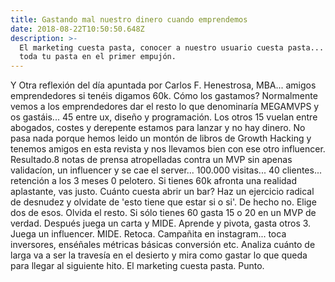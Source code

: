 ```yaml
---
title: Gastando mal nuestro dinero cuando emprendemos
date: 2018-08-22T10:50:50.648Z
description: >-
  El marketing cuesta pasta, conocer a nuestro usuario cuesta pasta... no gastes
  toda tu pasta en el primer empujón.
---
```

Y Otra reflexión del día apuntada por Carlos F. Henestrosa, MBA... amigos emprendedores si tenéis digamos 60k. Cómo los gastamos? Normalmente vemos a los emprendedores dar el resto lo que denominaría MEGAMVPS y os gastáis... 45 entre ux, diseño y programación.  Los otros 15 vuelan entre abogados, costes y derepente estamos para lanzar y no hay dinero. No pasa nada porque hemos leido un montón de libros de Growth Hacking y tenemos amigos en esta revista y nos llevamos bien con ese otro influencer. Resultado.8 notas de prensa atropelladas contra un MVP sin apenas validacíon, un influencer y se cae el server... 100.000 visitas... 40 clientes... retención a los 3 meses 0 pelotero. Si tienes 60k afronta una realidad aplastante, vas justo. Cuánto cuesta abrir un bar? Haz un ejercicio radical de desnudez y olvidate de 'esto tiene que estar si o si'. De hecho no. Elige dos de esos. Olvida el resto. Si sólo tienes 60 gasta 15 o 20 en un MVP de verdad. Después juega un carta y MIDE. Aprende y pivota, gasta otros 3. Juega un influencer. MIDE. Retoca. Campañita en instagram... toca inversores, enséñales métricas básicas conversión etc. Analiza cuánto de larga va a ser la travesía en el desierto y mira como gastar lo que queda para llegar al siguiente hito. El marketing cuesta pasta. Punto.
